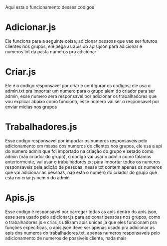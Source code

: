 Aqui esta o funcionamento desses codigos

# Adicionar.js

Ele funciona para a seguinte coisa, adicionar pessoas que vao ser futuros clientes nos grupos, ele pega as apis do apis.json para adicionar e numeros.txt da pasta numeros pra adicionar

# Criar.js

Ele é o codigo responsavel por criar e configurar os codigos, ele usa o admin.txt pra importar um numero para o grupo alem do criador para ser admin, esse numero sera responsavel por adicionar os trabalhadores que vou explicar abaixo como funciona, esse numero vai ser o responsavel por enviar midias nos grupos

# Trabalhadores.js

Esse codigo responsavel por importar os numeros responsaveis pelo adicionamento em massa dos numeros de clientes nos grupos, ele usa a api do numero admin que foi importado na criação do grupo e setado como admin (não criador do grupo), o codigo vai usar o admin como falamos anteriormente, vai usar o trabalhadores.txt para importar todos os numeros responsaveis pela adição de pessoas, nesse txt contem apenas os numeros que vai adicionar as pessoas, nao esta o numero do criador do grupo que esta no criar.js nem o do admin

# Apis.js

Esse codigo é responsavel por carregar todas as apis dentro do apis.json, esse sera usado pelo adicionar.js para adiconar pessoas nos grupos, como o trabalhadores.js e criar.js utilizam apis unicas ja que eles funcionam pra funções expecificas, o apis.json deve ser apenas usado pra adicionar as apis dos numeros do trabalhadores.txt, apenas numeros responsaveis pelo adicionamento de numeros de possiveis cliente, nada mais